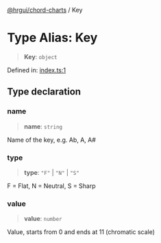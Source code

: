 [@hrgui/chord-charts](../globals.md) / Key

# Type Alias: Key

> **Key**: `object`

Defined in: [index.ts:1](https://github.com/hrgui/chord-charts/blob/5945fa3cca5e7a9fbbe3cd4a4803e60977033ca0/src/index.ts#L1)

## Type declaration

### name

> **name**: `string`

Name of the key, e.g. Ab, A, A#

### type

> **type**: `"F"` \| `"N"` \| `"S"`

F = Flat, N = Neutral, S = Sharp

### value

> **value**: `number`

Value, starts from 0 and ends at 11 (chromatic scale)
